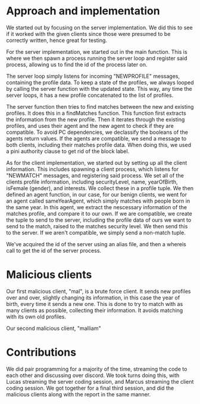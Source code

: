 # Approach and implementation

We started out by focusing on the server implementation. We did this to see if it worked with the given clients since those were presumed to be correctly written, hence great for testing.

For the server implementation, we started out in the main function. This is where we then spawn a process running the server loop and register said process, allowing us to find the id of the process later on.

The server loop simply listens for incoming "NEWPROFILE" messages, containing the profile data. To keep a state of the profiles, we always looped by calling the server function with the updated state. This way, any time the server loops, it has a new profile concatenated to the list of profiles. 

The server function then tries to find matches between the new and existing profiles. It does this in a findMatches function. This function first extracts the information from the new profile. Then it iterates through the existing profiles, and uses their agent and the new agent to check if they are compatible. To avoid PC dependencies, we declassify the booleans of the agents return values. If the agents are compatible, we send a message to both clients, including their matches profile data. When doing this, we used a pini authority clause to get rid of the block label.

As for the client implementation, we started out by setting up all the client information. This includes spawning a client process, which listens for "NEWMATCH" messages, and registering said process. We set all of the clients profile information, including securityLevel, name, yearOfBirth, isFemale (gender), and interests. We collect these in a profile tuple. We then defined an agent function, in our case, for our benign clients, we went for an agent called sameYearAgent, which simply matches with people born in the same year. In this agent, we extract the nescessary information of the matches profile, and compare it to our own. If we are compatible, we create the tuple to send to the server, including the profile data of ours we want to send to the match, raised to the matches security level. We then send this to the server. If we aren't compatible, we simply send a non-match tuple.

We've acquired the id of the server using an alias file, and then a whereis call to get the id of the server process.

# Malicious clients

Our first malicious client, "mal", is a brute force client. It sends new profiles over and over, slightly changing its information, in this case the year of birth, every time it sends a new one. This is done to try to match with as many clients as possible, collecting their information. It avoids matching with its own old profiles. 

Our second malicious client, "malliam"

# Contributions
We did pair programming for a majority of the time, streaming the code to each other and discussing over discord. We took turns doing this, with Lucas streaming the server coding session, and Marcus streaming the client coding session. We got together for a final third session, and did the malicious clients along with the report in the same manner.